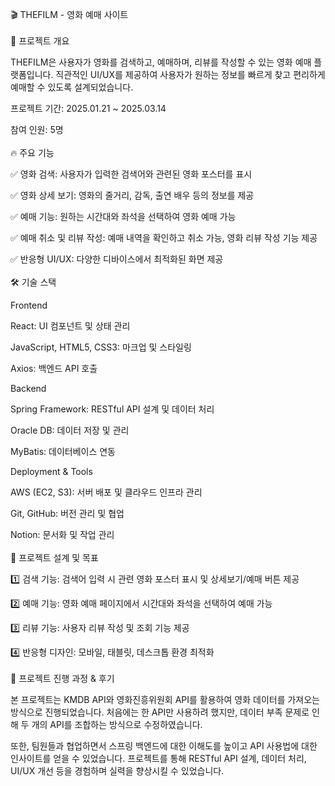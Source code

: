 🎬 THEFILM - 영화 예매 사이트
<br><br />
📌 프로젝트 개요

THEFILM은 사용자가 영화를 검색하고, 예매하며, 리뷰를 작성할 수 있는 영화 예매 플랫폼입니다. 직관적인 UI/UX를 제공하여 사용자가 원하는 정보를 빠르게 찾고 편리하게 예매할 수 있도록 설계되었습니다.

프로젝트 기간: 2025.01.21 ~ 2025.03.14

참여 인원: 5명
<br><br />
🔥 주요 기능

✅ 영화 검색: 사용자가 입력한 검색어와 관련된 영화 포스터를 표시

✅ 영화 상세 보기: 영화의 줄거리, 감독, 출연 배우 등의 정보를 제공

✅ 예매 기능: 원하는 시간대와 좌석을 선택하여 영화 예매 가능

✅ 예매 취소 및 리뷰 작성: 예매 내역을 확인하고 취소 가능, 영화 리뷰 작성 기능 제공

✅ 반응형 UI/UX: 다양한 디바이스에서 최적화된 화면 제공
<br><br />
🛠 기술 스택

Frontend

React: UI 컴포넌트 및 상태 관리

JavaScript, HTML5, CSS3: 마크업 및 스타일링

Axios: 백엔드 API 호출

Backend

Spring Framework: RESTful API 설계 및 데이터 처리

Oracle DB: 데이터 저장 및 관리

MyBatis: 데이터베이스 연동

Deployment & Tools

AWS (EC2, S3): 서버 배포 및 클라우드 인프라 관리

Git, GitHub: 버전 관리 및 협업

Notion: 문서화 및 작업 관리
<br><br />
📌 프로젝트 설계 및 목표

1️⃣ 검색 기능: 검색어 입력 시 관련 영화 포스터 표시 및 상세보기/예매 버튼 제공

2️⃣ 예매 기능: 영화 예매 페이지에서 시간대와 좌석을 선택하여 예매 가능

3️⃣ 리뷰 기능: 사용자 리뷰 작성 및 조회 기능 제공

4️⃣ 반응형 디자인: 모바일, 태블릿, 데스크톱 환경 최적화
<br><br />
📝 프로젝트 진행 과정 & 후기

본 프로젝트는 KMDB API와 영화진흥위원회 API를 활용하여 영화 데이터를 가져오는 방식으로 진행되었습니다. 처음에는 한 API만 사용하려 했지만, 데이터 부족 문제로 인해 두 개의 API를 조합하는 방식으로 수정하였습니다.

또한, 팀원들과 협업하면서 스프링 백엔드에 대한 이해도를 높이고 API 사용법에 대한 인사이트를 얻을 수 있었습니다. 프로젝트를 통해 RESTful API 설계, 데이터 처리, UI/UX 개선 등을 경험하며 실력을 향상시킬 수 있었습니다.
